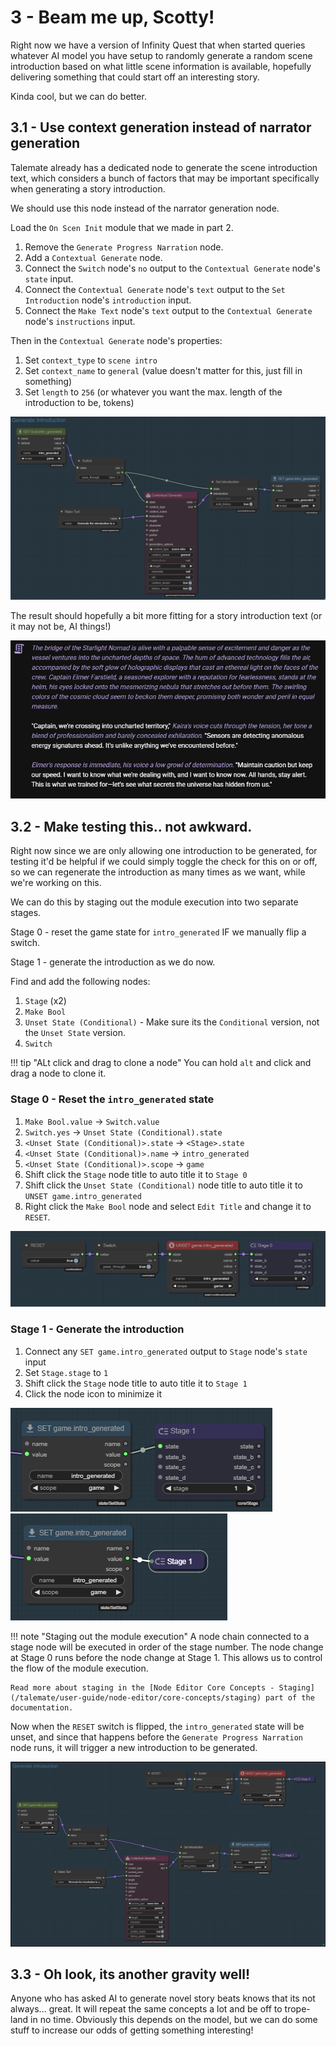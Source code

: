 # 3 - Beam me up, Scotty!

Right now we have a version of Infinity Quest that when started queries whatever AI model you have setup to randomly generate a random scene introduction based on what little scene information is available, hopefully delivering something that could start off an interesting story.

Kinda cool, but we can do better.

## 3.1 - Use context generation instead of narrator generation

Talemate already has a dedicated node to generate the scene introduction text, which considers a bunch of factors that may be important specifically when generating a story introduction.

We should use this node instead of the narrator generation node.

Load the `On Scen Init` module that we made in part 2.

1. Remove the `Generate Progress Narration` node.
1. Add a `Contextual Generate` node.
1. Connect the `Switch` node's `no` output to the `Contextual Generate` node's `state` input.
1. Connect the `Contextual Generate` node's `text` output to the `Set Introduction` node's `introduction` input.
1. Connect the `Make Text` node's `text` output to the `Contextual Generate` node's `instructions` input.

Then in the `Contextual Generate` node's properties:

1. Set `context_type` to `scene intro`
1. Set `context_name` to `general` (value doesn't matter for this, just fill in something)
1. Set `length` to `256` (or whatever you want the max. length of the introduction to be, tokens)

![Contextual Generate](./img/3-0001.png)

The result should hopefully a bit more fitting for a story introduction text (or it may not be, AI things!)

![Contextual Generate - Result](./img/3-0002.png)

## 3.2 - Make testing this.. not awkward.

Right now since we are only allowing one introduction to be generated, for testing it'd be helpful if we could simply toggle the check for this on or off, so we can regenerate the introduction as many times as we want, while we're working on this.

We can do this by staging out the module execution into two separate stages.

Stage 0 - reset the game state for `intro_generated` IF we manually flip a switch.

Stage 1 - generate the introduction as we do now.

Find and add the following nodes:

1. `Stage` (x2)
1. `Make Bool`
1. `Unset State (Conditional)` - Make sure its the `Conditional` version, not the `Unset State` version.
1. `Switch`

!!! tip "ALt click and drag to clone a node"
    You can hold `alt` and click and drag a node to clone it.


### Stage 0 - Reset the `intro_generated` state

1. `Make Bool.value` -> `Switch.value`
1. `Switch.yes` -> `Unset State (Conditional).state`
1. `<Unset State (Conditional)>.state` -> `<Stage>.state`
1. `<Unset State (Conditional)>.name` -> `intro_generated`
1. `<Unset State (Conditional)>.scope` -> `game`
1. Shift click the `Stage` node title to auto title it to `Stage 0`
1. Shift click the `Unset State (Conditional)` node title to auto title it to `UNSET game.intro_generated`
1. Right click the `Make Bool` node and select `Edit Title` and change it to `RESET`.

![Stage 0](./img/3-0005.png)

### Stage 1 - Generate the introduction

1. Connect any `SET game.intro_generated` output to `Stage` node's `state` input
2. Set `Stage.stage` to `1`
3. Shift click the `Stage` node title to auto title it to `Stage 1`
4. Click the node icon to minimize it

![Stage 1](./img/3-0003.png)
![Stage 1 - Minimized](./img/3-0004.png)

!!! note "Staging out the module execution"
    A node chain connected to a stage node will be executed in order of the stage number. The node change at Stage 0 runs before the node change at Stage 1. This allows us to control the flow of the module execution.

    Read more about staging in the [Node Editor Core Concepts - Staging](/talemate/user-guide/node-editor/core-concepts/staging) part of the documentation.

Now when the `RESET` switch is flipped, the `intro_generated` state will be unset, and since that happens before the `Generate Progress Narration` node runs, it will trigger a new introduction to be generated.

![Reset](./img/3-0006.png)

## 3.3 - Oh look, its another gravity well!

Anyone who has asked AI to generate novel story beats knows that its not always... great. It will repeat the same concepts a lot and be off to trope-land in no time. Obviously this depends on the model, but we can do some stuff to increase our odds of getting something interesting!



